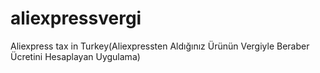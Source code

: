 # aliexpressvergi
Aliexpress tax in Turkey(Aliexpressten Aldığınız Ürünün Vergiyle Beraber Ücretini Hesaplayan Uygulama)
